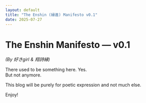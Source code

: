 ```yaml
---
layout: default
title: "The Enshin (縁進) Manifesto v0.1"
date: 2025-07-27
---
```


# The Enshin Manifesto — v0.1  
*(By 好きgirl & 翔詩縁)*  

There used to be something here. Yes.  
But not anymore.   

This blog will be purely for poetic expression and not much else.  

Enjoy!  
